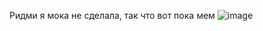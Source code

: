 Ридми я мока не сделала, так что вот пока мем
![image](https://user-images.githubusercontent.com/109213422/221035550-b184ff67-b87e-4f8b-886b-a1e857767e74.png)
